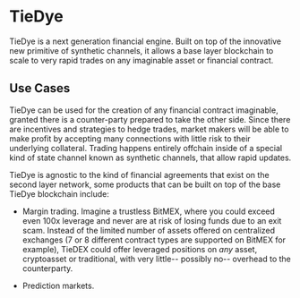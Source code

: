 # TieDye

TieDye is a next generation financial engine. Built on top of the innovative new primitive of synthetic channels,
it allows a base layer blockchain to scale to very rapid trades on any imaginable asset or financial contract. 

## Use Cases

TieDye can be used for the creation of any financial contract imaginable, granted there is a counter-party prepared
to take the other side. Since there are incentives and strategies to hedge trades, market makers will be able to make
profit by accepting many connections with little risk to their underlying collateral. Trading happens entirely offchain
inside of a special kind of state channel known as synthetic channels, that allow rapid updates.

TieDye is agnostic to the kind of financial agreements that exist on the second layer network, some products that can
be built on top of the base TieDye blockchain include:

- Margin trading. Imagine a trustless BitMEX, where you could exceed even 100x leverage and never are at risk of losing
funds due to an exit scam. Instead of the limited number of assets offered on centralized exchanges (7 or 8 different contract 
types are supported on BitMEX for example), TieDEX could offer leveraged positions on _any_ asset, cryptoasset or 
traditional, with very little-- possibly no-- overhead to the counterparty.

- Prediction markets.  